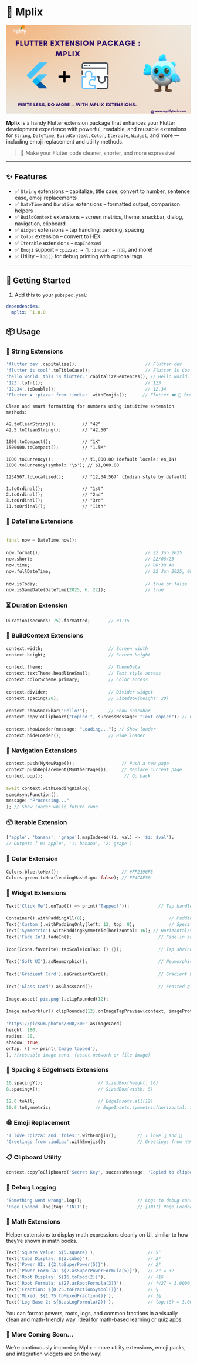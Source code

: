 # 🧩 Mplix

<img src="assets/mplix.png" alt="Mplix Banner" style="width:100%; max-height: 240px; object-fit: cover;" />


**Mplix** is a handy Flutter extension package that enhances your Flutter development experience with powerful, readable, and reusable extensions for `String`, `DateTime`, `BuildContext`, `Color`, `Iterable`, `Widget`, and more — including emoji replacement and utility methods.

> 🚀 Make your Flutter code cleaner, shorter, and more expressive!

---

## ✨ Features

- ✅ `String` extensions – capitalize, title case, convert to number, sentence case, emoji replacements
- ✅ `DateTime` and `Duration` extensions – formatted output, comparison helpers
- ✅ `BuildContext` extensions – screen metrics, theme, snackbar, dialog, navigation, clipboard
- ✅ `Widget` extensions – tap handling, padding, spacing
- ✅ `Color` extension – convert to HEX
- ✅ `Iterable` extensions – `mapIndexed`
- ✅ `Emoji` support – `:pizza: → 🍕`, `:india: → 🇮🇳`, and more!
- ✅ Utility – `log()` for debug printing with optional tags

---

## 🚀 Getting Started

1. Add this to your `pubspec.yaml`:

```yaml
dependencies:
  mplix: ^1.0.0

```
## 📦 Usage

### 📝 String Extensions

```dart
'flutter dev'.capitalize();                          // Flutter dev
'flutter is cool'.toTitleCase();                     // Flutter Is Cool
'hello world. this is flutter.'.capitalizeSentences(); // Hello world. This is flutter.
'123'.toInt();                                       // 123
'12.34'.toDouble();                                  // 12.34
'Flutter ❤️ :pizza: from :india:'.withEmojis();      // Flutter ❤️ 🍕 from 🇮🇳\
```
```📐 Number Formatting Extensions
Clean and smart formatting for numbers using intuitive extension methods:

42.toCleanString();          // "42"
42.5.toCleanString();        // "42.50"

1000.toCompact();            // "1K"
1500000.toCompact();         // "1.5M"

1000.toCurrency();           // ₹1,000.00 (default locale: en_IN)
1000.toCurrency(symbol: '\$'); // $1,000.00

1234567.toLocalized();       // "12,34,567" (Indian style by default)

1.toOrdinal();               // "1st"
2.toOrdinal();               // "2nd"
3.toOrdinal();               // "3rd"
11.toOrdinal();              // "11th"

```


### 📆 DateTime Extensions

```dart

final now = DateTime.now();

now.format();                                        // 22 Jun 2025
now.short;                                           // 22/06/25
now.time;                                            // 08:30 AM
now.fullDateTime;                                    // 22 Jun 2025, 08:30 AM

now.isToday;                                         // true or false
now.isSameDate(DateTime(2025, 6, 22));               // true

```


### ⏳ Duration Extension
```dart
Duration(seconds: 75).formatted;       // 01:15

```
### 🧱 BuildContext Extensions

```dart
context.width;                         // Screen width
context.height;                        // Screen height

context.theme;                         // ThemeData
context.textTheme.headlineSmall;       // Text style access
context.colorScheme.primary;           // Color access

context.divider;                       // Divider widget
context.spacing(20);                   // SizedBox(height: 20)

context.showSnackbar("Hello!");        // Show snackbar
context.copyToClipboard("Copied!", successMessage: "Text copied"); // Copy to clipboard

context.showLoader(message: "Loading..."); // Show loader
context.hideLoader();                  // Hide loader
```


### 🔁 Navigation Extensions

```dart
context.push(MyNewPage());                  // Push a new page
context.pushReplacement(MyOtherPage());     // Replace current page
context.pop();                               // Go back

await context.withLoadingDialog(
someAsyncFunction(),
message: "Processing..."
); // Show loader while future runs

```

### 📦 Iterable Extension
```dart
['apple', 'banana', 'grape'].mapIndexed((i, val) => '$i: $val');
// Output: ['0: apple', '1: banana', '2: grape']

```

### 🎨 Color Extension

```dart
Colors.blue.toHex();                        // #FF2196F3
Colors.green.toHex(leadingHashSign: false); // FF4CAF50

```

### 🧩 Widget Extensions

```dart
Text('Click Me').onTap(() => print('Tapped!'));           // Tap handler

Container().withPaddingAll(8);                                // Padding on all sides
Text('Custom').withPaddingOnly(left: 12, top: 8);             // Specific side padding
Text('Symmetric').withPaddingSymmetric(horizontal: 16); // Horizontal/Vertical
Text('Fade In').fadeIn();                                 // Fade-in animation

Icon(Icons.favorite).tapScale(onTap: () {});              // Tap shrink animation

Text('Soft UI').asNeumorphic();                           // Neumorphic card style

Text('Gradient Card').asGradientCard();                   // Gradient background card

Text('Glass Card').asGlassCard();                         // Frosted glass blur card

Image.asset('pic.png').clipRounded(12);                                       // Clip with corner radius

Image.network(url).clipRounded(12).onImageTapPreview(context, imageProvider: NetworkImage(url)); // Zoomable full preview

'https://picsum.photos/800/300'.asImageCard(
height: 180,
radius: 20,
shadow: true,
onTap: () => print('Image tapped'),
), //resuable image card, (asset,network or file image)


```

### 📐 Spacing & EdgeInsets Extensions
```dart
16.spacingY();                     // SizedBox(height: 16)
8.spacingX();                      // SizedBox(width: 8)

12.0.toAll;                        // EdgeInsets.all(12)
10.0.toSymmetric;                 // EdgeInsets.symmetric(horizontal: 10, vertical: 10)

```

### 😀 Emoji Replacement

```dart
'I love :pizza: and :fries:'.withEmojis();        // I love 🍕 and 🍟
'Greetings from :india:'.withEmojis();            // Greetings from 🇮🇳
```

### 📋 Clipboard Utility
```dart
context.copyToClipboard('Secret Key', successMessage: 'Copied to clipboard!');
```

### 🧠 Debug Logging
```dart
'Something went wrong'.log();                     // Logs to debug console
'Page Loaded'.log(tag: 'INIT');                   // [INIT] Page Loaded
```
### 🧮 Math Extensions
Helper extensions to display math expressions cleanly on UI, similar to how they're shown in math books.
```dart
Text('Square Value: ${5.square}'),                    // 5²
Text('Cube Display: ${2.cube}'),                      // 2³
Text('Power UI: ${2.toSuperPower(5)}'),               // 2⁵
Text('Power Formula: ${2.asSuperPowerFormula(5)}'),   // 2⁵ = 32
Text('Root Display: ${16.toRoot(2)}'),                // √16
Text('Root Formula: ${27.asRootFormula(3)}'),         // ³√27 = 3.0000
Text('Fraction: ${0.25.toFractionSymbol()}'),         // ¼
Text('Mixed: ${1.75.toMixedFraction()}'),             // 1¾
Text('Log Base 2: ${8.asLogFormula(2)}'),             // log₂(8) = 3.0000

```
You can format powers, roots, logs, and common fractions in a visually clean and math-friendly way. Ideal for math-based learning or quiz apps.

### 📌 More Coming Soon...
We’re continuously improving Mplix – more utility extensions, emoji packs, and integration widgets are on the way!



